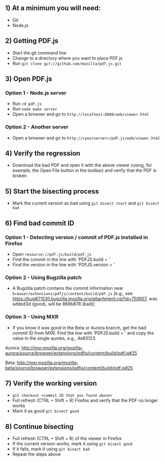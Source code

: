 ## 1) At a minimum you will need:
- Git
- Node.js

## 2) Getting PDF.js
- Start the git command line
- Change to a directory where you want to place PDF.js
- Run `git clone git://github.com/mozilla/pdf.js.git`

## 3) Open PDF.js

### Option 1 - Node.js server
- Run `cd pdf.js`
- Run `node make server`
- Open a browser and go to `http://localhost:8080/web/viewer.html`

### Option 2 - Another server
- Open a browser and go to `http://<yourserver>/pdf.js/web/viewer.html`

## 4) Verify the regression
- Download the bad PDF and open it with the above viewer (using, for example, the Open File button in the toolbar) and verify that the PDF is broken

## 5) Start the bisecting process
- Mark the current version as bad using `git bisect start` and `git bisect bad`

##  6) Find bad commit ID

### Option 1 - Detecting version / commit of PDF.js installed in Firefox
- Open `resource://pdf.js/build/pdf.js`
- Find the commit in the line with 'PDFJS.build = '
- Find the version in the line with 'PDFJS.version = '

### Option 2 - Using Bugzilla patch
- A Bugzilla patch contains the commit information near `browser/extensions/pdfjs/content/build/pdf.js` [e.g., see https://bug871530.bugzilla.mozilla.org/attachment.cgi?id=750657, was added3d (good), will be 869b878 (bad)]

### Option 3 - Using MXR
- If you know it was good in the Beta or Aurora branch, get the bad commit ID from MXR. Find the line with 'PDFJS.build = ' and copy the value in the single quotes, e.g., 4e83123.

Aurora: http://mxr.mozilla.org/mozilla-aurora/source/browser/extensions/pdfjs/content/build/pdf.js#25

Beta: http://mxr.mozilla.org/mozilla-beta/source/browser/extensions/pdfjs/content/build/pdf.js#25

## 7) Verify the working version
- `git checkout <commit ID that you found above>`
- Full refresh (CTRL + Shift + R) Firefox and verify that the PDF no longer works
- Mark it as good `git bisect good`

## 8) Continue bisecting
- Full refresh (CTRL + Shift + R) of the viewer in Firefox
- If the current version works, mark it using `git bisect good`
- If it fails, mark it using `git bisect bad`
- Repeat the steps above